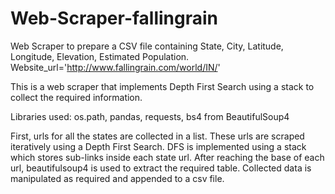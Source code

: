 # Web-Scraper-fallingrain
Web Scraper to prepare a CSV file containing State, City, Latitude, Longitude, Elevation, Estimated Population.
 Website_url='http://www.fallingrain.com/world/IN/'

This is a web scraper that implements Depth First Search using a stack to collect the required information.

Libraries used:
os.path, pandas, requests, bs4 from BeautifulSoup4

First, urls for all the states are collected in a list.
These urls are scraped iteratively using a Depth First Search. DFS is implemented using a stack which stores sub-links inside each state url.
After reaching the base of each url, beautifulsoup4 is used to extract the required table.
Collected data is manipulated as required and appended to a csv file.

